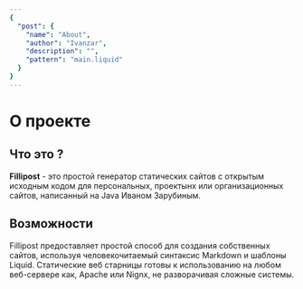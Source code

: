 ```yaml
---
{
  "post": {
    "name": "About",
    "author": "Ivanzar",
    "description": "",
    "pattern": "main.liquid"
  }
}
---
```

# О проекте
## Что это ?
**Fillipost** - это простой генератор статических сайтов с открытым исходным кодом для персональных, проектынх или организационных сайтов, написанный на Java Иваном Зарубиным.

## Возможности
Fillipost предоставляет простой способ для создания собственных сайтов, используя человекочитаемый синтаксис Markdown и шаблоны Liquid. Статические веб старницы готовы к использованию на любом веб-сервере как, Apache или Nignx, не разворачивая сложные системы.
